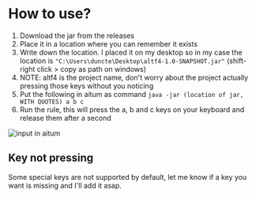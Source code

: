 # How to use?

1. Download the jar from the releases
2. Place it in a location where you can remember it exists
3. Write down the location. I placed it on my desktop so in my case the location is `"C:\Users\duncte\Desktop\altf4-1.0-SNAPSHOT.jar"` (shift-right click > copy as path on windows)
4. NOTE: altf4 is the project name, don't worry about the project actually pressing those keys without you noticing
5. Put the following in aitum as command `java -jar (location of jar, WITH QUOTES) a b c`
6. Run the rule, this will press the a, b and c keys on your keyboard and release them after a second

![input in aitum](https://im.going-g.host/fmHuD6xgMq.png)

## Key not pressing
Some special keys are not supported by default, let me know if a key you want is missing and I'll add it asap.
